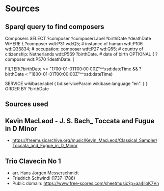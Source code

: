 # Sources

## Sparql query to find composers

Composers
SELECT ?composer ?composerLabel ?birthDate ?deathDate WHERE {
?composer wdt:P31 wd:Q5;             # instance of human
            wdt:P106 wd:Q36834;        # occupation: composer
            wdt:P27 wd:Q55;            # country of citizenship: Netherlands
            wdt:P569 ?birthDate.       # date of birth
OPTIONAL { ?composer wdt:P570 ?deathDate. }

FILTER(?birthDate >= "1700-01-01T00:00:00Z"^^xsd:dateTime &&
        ?birthDate <  "1800-01-01T00:00:00Z"^^xsd:dateTime)

SERVICE wikibase:label { bd:serviceParam wikibase:language "en". }
}
ORDER BY ?birthDate


## Sources used

## Kevin MacLeod - J. S. Bach_ Toccata and Fugue in D Minor

- https://freemusicarchive.org/music/Kevin_MacLeod/Classical_Sampler/Toccata_and_Fugue_in_D_Minor

## Trio Clavecin No 1
- arr. Hans Jorgen Messerschmidt
- Friedrich Schwindl (1737-1786)
- Public domain: https://www.free-scores.com/sheetmusic?p=aa4lloK7Vn
